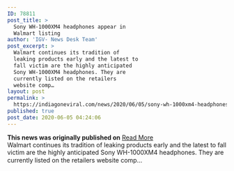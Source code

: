 ```yaml
---
ID: 78811
post_title: >
  Sony WH-1000XM4 headphones appear in
  Walmart listing
author: 'IGV- News Desk Team'
post_excerpt: >
  Walmart continues its tradition of
  leaking products early and the latest to
  fall victim are the highly anticipated
  Sony WH-1000XM4 headphones. They are
  currently listed on the retailers
  website comp…
layout: post
permalink: >
  https://indiagoneviral.com/news/2020/06/05/sony-wh-1000xm4-headphones-appear-in-walmart-listing/78811/india-gone-viral/
published: true
post_date: 2020-06-05 04:24:06
---
```

<b>This news was originally published on</b> <a href="https://www.gsmarena.com/sony_wh1000xm4_headphones_appear_in_walmart_listing-news-43588.php" class="button purchase" rel="nofollow noopener noreferrer" target="_blank">Read More</a> <br/>Walmart continues its tradition of leaking products early and the latest to fall victim are the highly anticipated Sony WH-1000XM4 headphones. They are currently listed on the retailers website comp…